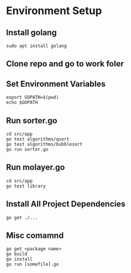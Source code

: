 # Environment Setup

## Install golang
```
sudo apt install golang
```
## Clone repo and go to work foler

## Set Environment Variables
```
export GOPATH=$(pwd)
echo $GOPATH
```

## Run sorter.go
```
cd src/app
go test algorithms/qsort
go test algorithms/bubblesort
go run sorter.go
```

## Run molayer.go
```
cd src/app
go test library
```

## Install All Project Dependencies
```
go get ./...
```

## Misc comamnd
```
go get <package name>
go build
go install
go run [somefile].go
```


